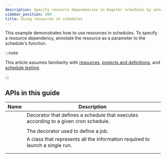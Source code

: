 ```yaml
---
description: Specify resource dependencies in Dagster schedules by annotating resources as schedule function parameters.
sidebar_position: 500
title: Using resources in schedules
---
```


This example demonstrates how to use resources in schedules. To specify a resource dependency, annotate the resource as a parameter to the schedule's function.

:::note

This article assumes familiarity with [resources](/guides/build/external-resources), [projects and definitions](/deployment/code-locations), and [schedule testing](/guides/automate/schedules/testing-schedules).

:::

<CodeExample
  path="docs_snippets/docs_snippets/concepts/resources/pythonic_resources.py"
  startAfter="start_new_resource_on_schedule"
  endBefore="end_new_resource_on_schedule"
  dedent="4"
  title="src/<project_name>/defs/assets.py"
/>

<CodeExample
  path="docs_snippets/docs_snippets/concepts/resources/pythonic_resources.py"
  startAfter="start_new_resource_on_schedule_defs"
  endBefore="end_new_resource_on_schedule_defs"
  dedent="4"
  title="src/<project_name>/defs/resources.py"
/>

## APIs in this guide

| Name                                                                                  | Description                                                                         |
| ------------------------------------------------------------------------------------- | ----------------------------------------------------------------------------------- |
| <PyObject section="schedules-sensors" module="dagster" object="schedule" decorator /> | Decorator that defines a schedule that executes according to a given cron schedule. |
| <PyObject section="resources" module="dagster" object="ConfigurableResource" />       |                                                                                     |
| <PyObject section="jobs" module="dagster" object="job" decorator />                   | The decorator used to define a job.                                                 |
| <PyObject section="schedules-sensors" module="dagster" object="RunRequest" />         | A class that represents all the information required to launch a single run.        |
| <PyObject section="config" module="dagster" object="RunConfig" />                     |                                                                                     |
| <PyObject section="definitions" module="dagster" object="Definitions" />              |                                                                                     |
